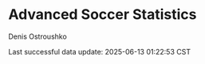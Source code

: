 # Advanced Soccer Statistics
Denis Ostroushko

<!-- gfm -->

Last successful data update: 2025-06-13 01:22:53 CST
